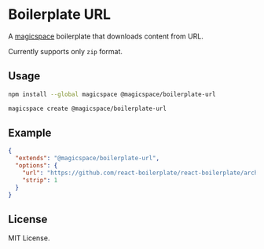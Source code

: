 # Boilerplate URL

A [magicspace](https://github.com/makeflow/magicspace) boilerplate that downloads content from URL.

Currently supports only `zip` format.

## Usage

```bash
npm install --global magicspace @magicspace/boilerplate-url

magicspace create @magicspace/boilerplate-url
```

## Example

```json
{
  "extends": "@magicspace/boilerplate-url",
  "options": {
    "url": "https://github.com/react-boilerplate/react-boilerplate/archive/master.zip",
    "strip": 1
  }
}
```

## License

MIT License.
